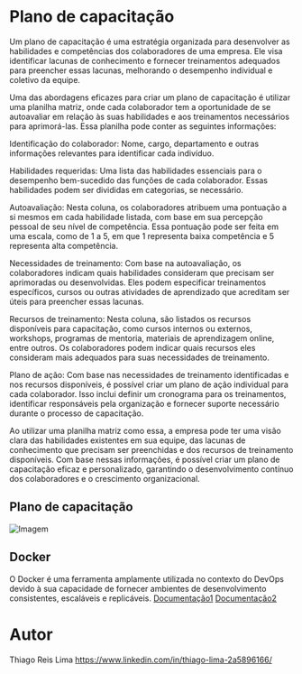 # Plano de capacitação
  Um plano de capacitação é uma estratégia organizada para desenvolver as habilidades e competências dos colaboradores de uma empresa. Ele visa identificar lacunas de conhecimento e fornecer treinamentos adequados para preencher essas lacunas, melhorando o desempenho individual e coletivo da equipe.

Uma das abordagens eficazes para criar um plano de capacitação é utilizar uma planilha matriz, onde cada colaborador tem a oportunidade de se autoavaliar em relação às suas habilidades e aos treinamentos necessários para aprimorá-las. Essa planilha pode conter as seguintes informações:

Identificação do colaborador: Nome, cargo, departamento e outras informações relevantes para identificar cada indivíduo.

Habilidades requeridas: Uma lista das habilidades essenciais para o desempenho bem-sucedido das funções de cada colaborador. Essas habilidades podem ser divididas em categorias, se necessário.

Autoavaliação: Nesta coluna, os colaboradores atribuem uma pontuação a si mesmos em cada habilidade listada, com base em sua percepção pessoal de seu nível de competência. Essa pontuação pode ser feita em uma escala, como de 1 a 5, em que 1 representa baixa competência e 5 representa alta competência.

Necessidades de treinamento: Com base na autoavaliação, os colaboradores indicam quais habilidades consideram que precisam ser aprimoradas ou desenvolvidas. Eles podem especificar treinamentos específicos, cursos ou outras atividades de aprendizado que acreditam ser úteis para preencher essas lacunas.

Recursos de treinamento: Nesta coluna, são listados os recursos disponíveis para capacitação, como cursos internos ou externos, workshops, programas de mentoria, materiais de aprendizagem online, entre outros. Os colaboradores podem indicar quais recursos eles consideram mais adequados para suas necessidades de treinamento.

Plano de ação: Com base nas necessidades de treinamento identificadas e nos recursos disponíveis, é possível criar um plano de ação individual para cada colaborador. Isso inclui definir um cronograma para os treinamentos, identificar responsáveis pela organização e fornecer suporte necessário durante o processo de capacitação.

Ao utilizar uma planilha matriz como essa, a empresa pode ter uma visão clara das habilidades existentes em sua equipe, das lacunas de conhecimento que precisam ser preenchidas e dos recursos de treinamento disponíveis. Com base nessas informações, é possível criar um plano de capacitação eficaz e personalizado, garantindo o desenvolvimento contínuo dos colaboradores e o crescimento organizacional.

## Plano de capacitação
![Imagem](https://www.litmos.com/wp-content/uploads/2022/12/hero-shield.png)

## Docker
O Docker é uma ferramenta amplamente utilizada no contexto do DevOps devido à sua capacidade de fornecer ambientes de desenvolvimento consistentes, escaláveis e replicáveis.
[Documentação1](https://trainingindustry.com/)
[Documentação2](https://www.td.org/)

# Autor
Thiago Reis Lima
https://www.linkedin.com/in/thiago-lima-2a5896166/

